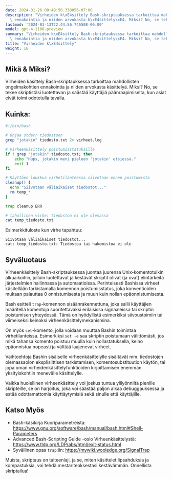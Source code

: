 ```yaml
---
date: 2024-01-26 00:49:50.338056-07:00
description: "Virheiden k\xE4sittely Bash-skriptauksessa tarkoittaa mahdollisten ongelmakohtien\
  \ ennakointia ja niiden arvokasta k\xE4sittely\xE4. Miksi? No, se tekee\u2026"
lastmod: '2024-03-13T22:44:56.746508-06:00'
model: gpt-4-1106-preview
summary: "Virheiden k\xE4sittely Bash-skriptauksessa tarkoittaa mahdollisten ongelmakohtien\
  \ ennakointia ja niiden arvokasta k\xE4sittely\xE4. Miksi? No, se tekee\u2026"
title: "Virheiden k\xE4sittely"
weight: 16
---
```


## Mikä & Miksi?

Virheiden käsittely Bash-skriptauksessa tarkoittaa mahdollisten ongelmakohtien ennakointia ja niiden arvokasta käsittelyä. Miksi? No, se tekee skriptistäsi luotettavan ja säästää käyttäjiä päänraapimiselta, kun asiat eivät toimi odotetulla tavalla.

## Kuinka:

```Bash
#!/bin/bash

# Ohjaa stderr tiedostoon
grep "jotakin" tiedosto.txt 2> virheet.log

# Virheenkäsittely poistumisstatuksilla
if ! grep "jotakin" tiedosto.txt; then
    echo "Hups, jotakin meni pieleen 'jotakin' etsiessä."
    exit 1
fi

# Käyttäen loukkua virhetilanteessa siivotaan ennen poistumista
cleanup() {
  echo "Siivotaan väliaikaiset tiedostot..."
  rm temp_*
}

trap cleanup ERR

# tahallinen virhe: tiedostoa ei ole olemassa
cat temp_tiedosto.txt
```

Esimerkkituloste kun virhe tapahtuu:

```
Siivotaan väliaikaiset tiedostot...
cat: temp_tiedosto.txt: Tiedostoa tai hakemistoa ei ole
```

## Syväluotaus

Virheenkäsittely Bash-skriptauksessa juontaa juurensa Unix-komentotulkin alkuaikoihin, jolloin luotettavat ja kestävät skriptit olivat (ja ovat) elintärkeitä järjestelmien hallinnassa ja automaatioissa. Perinteisesti Bashissa virheet käsitellään tarkistamalla komennon poistumisstatus, joka konventioiden mukaan palauttaa 0 onnistumisesta ja muun kuin nollan epäonnistumisesta.

Bash esitteli `trap`-komennon sisäänrakennettuna, joka sallii käyttäjien määritellä komentoja suoritettavaksi erilaisissa signaaleissa tai skriptin poistumisen yhteydessä. Tämä on hyödyllistä esimerkiksi siivoustoimiin tai viimeiseksi keinoksi virheenkäsittelymekanismina.

On myös `set`-komento, jolla voidaan muuttaa Bashin toimintaa virhetilanteissa. Esimerkiksi `set -e` saa skriptin poistumaan välittömästi, jos mikä tahansa komento poistuu muulla kuin nollastatuksella, keino epäonnistua nopeasti ja välttää laajenevat virheet.

Vaihtoehtoja Bashin sisäiselle virheenkäsittelylle sisältävät mm. tiedostojen olemassaolon eksplisiittisen tarkistamisen, komentosubstituution käytön, tai jopa oman virheidenkäsittelyfunktioiden kirjoittamisen enemmän yksityiskohtiin menevälle käsittelylle.

Vaikka huolellinen virheenkäsittely voi joskus tuntua ylilyönniltä pienille skripteille, se on harjoitus, joka voi säästää paljon aikaa debuggauksessa ja estää odottamattomia käyttäytymisiä sekä sinulle että käyttäjille.

## Katso Myös

- Bash-käsikirja Kuoriparametreista: https://www.gnu.org/software/bash/manual/bash.html#Shell-Parameters
- Advanced Bash-Scripting Guide -osio Virheenkäsittelystä: https://www.tldp.org/LDP/abs/html/exit-status.html
- Syvällinen opas `trap`:iin: https://mywiki.wooledge.org/SignalTrap

Muista, skriptaus on taiteenlaji, ja se, miten käsittelet lipsahduksia ja kompastuksia, voi tehdä mestariteoksestasi kestävämmän. Onnellista skriptailua!
